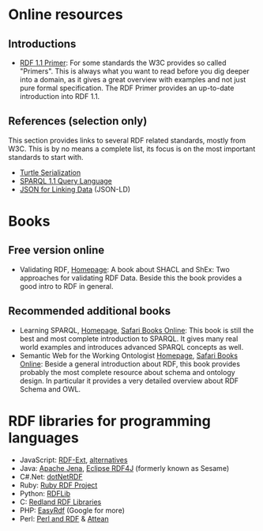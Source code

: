 # Online resources

## Introductions

* [RDF 1.1 Primer](http://www.w3.org/TR/rdf11-primer/): For some standards the W3C provides so called "Primers". This is always what you want to read before you dig deeper into a domain, as it gives a great overview with examples and not just pure formal specification. The RDF Primer provides an up-to-date introduction into RDF 1.1.

## References (selection only)

This section provides links to several RDF related standards, mostly from W3C. This is by no means a complete list, its focus is on the most important standards to start with.

* [Turtle Serialization](http://www.w3.org/TR/turtle/)
* [SPARQL 1.1 Query Language](http://www.w3.org/TR/sparql11-query/)
* [JSON for Linking Data](http://json-ld.org/) (JSON-LD)

# Books

## Free version online

* Validating RDF, [Homepage](http://book.validatingrdf.com/): A book about SHACL and ShEx: Two approaches for validating RDF Data. Beside this the book provides a good intro to RDF in general.

## Recommended additional books

* Learning SPARQL, [Homepage](http://www.learningsparql.com/), [Safari Books Online](http://proquest.safaribooksonline.com/book/web-development/rdf/9781449371449): This book is still the best and most complete introduction to SPARQL. It gives many real world examples and introduces advanced SPARQL concepts as well.
* Semantic Web for the Working Ontologist [Homepage](http://workingontologist.org/), [Safari Books Online](http://proquest.safaribooksonline.com/book/web-design-and-development/9780123859655): Beside a general introduction about RDF, this book provides probably the most complete resource about schema and ontology design. In particular it provides a very detailed overview about RDF Schema and OWL.

# RDF libraries for programming languages

* JavaScript: [RDF-Ext](https://github.com/rdf-ext/rdf-ext), [alternatives](https://www.w3.org/community/rdfjs/wiki/Comparison_of_RDFJS_libraries)
* Java: [Apache Jena](http://jena.apache.org/), [Eclipse RDF4J](http://rdf4j.org/) (formerly known as Sesame)
* C#.Net: [dotNetRDF](http://dotnetrdf.org/)
* Ruby: [Ruby RDF Project](https://ruby-rdf.github.io/)
* Python: [RDFLib](https://github.com/RDFLib)
* C: [Redland RDF Libraries](http://librdf.org/)
* PHP: [EasyRdf](http://www.easyrdf.org/) (Google for more)
* Perl: [Perl and RDF](http://www.perlrdf.org/) & [Attean](https://github.com/kasei/attean)